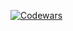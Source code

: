 [![Codewars](https://www.codewars.com/users/kuramagod/badges/small)](https://www.codewars.com/users/kuramagod)
